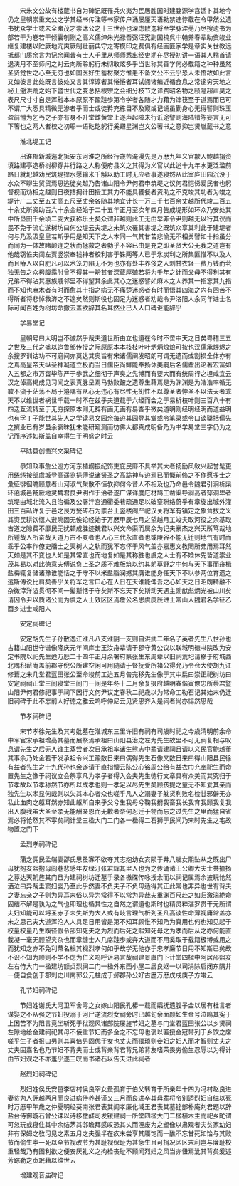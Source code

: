 <!-- { "loadSidebar": true } -->
　　宋朱文公故有楼蔵书自为碑记既罹兵火夷为民居胜国时建婺源学宫适卜其地今仍之皇朝崇重文公之学其经书传注等书家传户诵屡厪天语勑禁违悖载在令甲然公遗书犹众学士或未全睹茂才崇沐公之十三世孙也深虑散逸将至学脉湮芜乃尽搜遗书为部若干为巻若干倾囊剞劂之高义儒绅朱光禄吾弼汪宪副国楠呉中翰养春辈助赀竣业继复建楼以贮厥地亢爽厥制壮丽典守之寄模印之费俱有经画匪家学是章实关世教远抵都门质余言为记余闻昔有士人千里从师师悉出经史期在尽授初讲一语其人稽首请退浃月不至师问之对云向所聆躬行未彻敢炫多乎当世称其善学何必载籍之种种虽然圣贤觉世之心至无穷也如国医好生蓄材聚方惟患不备文公不云乎恐人未悟故如此言又如彼言此处既言彼处又言其谆谆者其惓惓者耳试阅诸编近循食息之常逺穷天地之秘上遡洪荒之始下暨世代之变总括根宗之会细分枝节之详费昭名物之赜隐超声臭之表尺尺寸寸自是浑融本本原原不踰跬歩第令学者各随才力藉为津筏至于道焉而已可不谓广大悉具精微无渗者乎而士或徒矜充栋目不及窥或记诵虽勤身心无得譬则珠玉盈前懵为乞丐之子亦有身不升堂雌黄堂上逐声起障未行诋途譬则海陆错陈妄言无可下箸也之两人者校之初聆一语矻矻躬行奚翅星渊岂文公著书之意抑岂贤胤蔵书之意

　　淮北堤工记

　　出淮郡新城迤北抵安东河淮之所经行歳苦淹漫先是万厯九年义官歙人鲍越捐资填路建亭造桥树柳穿井行路之人称便府县义之其得为义官以此迨十九年水更泛滥前路日就圯越劝民筑堤捍水愿输米千斛以助工时无应者事遂寝然从此室庐田园沉没于水众不聊生贸贸焉思逃徙矣越乃告诸山阳令尹何君申筑堤之议何君恺悌爱民者也躬督视而劝相之越则日夜拮挶计田授工其力不能具饔餐者资助之不克竣其功者为竣之堤计广二丈至五丈高五尺至丈余各随其地宜计长一万三千七百余丈越所代竣二百五十余丈所资助百六十余金经始于二十五年正月至次年四月告成堤形如环众乃安处其中所垦田千余顷二麦大获称乐土矣众谓非越则此工无由举非令尹则越无以行其议而民不免于流亡遂树坊曰何公堤云夫堤之未筑众罹其害堤之既筑众享其利此于建堤者何与乃汲汲皇皇若斯乎用是知天下之人本同一气其甘苦悲愉无不相关譬如十指虽分而同为一体故睹颠连之状而拯救之者勃乎不容已由是充之即圣贤大公无我之道岂有他哉窃恠夫闾左贾竖崇奉钱神者校利害于铢两等人已于氷炭利之所集匪惟不以及人而且瘠人以自肥凡可以术笼力陷无不为也亦有处丰养侈之人刺甘衣轻一费万钱而茕独无告之众枵腹露肘曾不得其一盼甚者深蔵厚殖若将为千年之计而父母不得利其有兄弟不得沾其惠族戚邻里不得望其余此其心之迷惑譬如麻木之人养其一指忘其九指而不知也麻木者有时而愈其十指之病无不痛楚迷惑者有时而悟其四海之内有困苦不得所者将悲悼救济之不遑矣然则斯役也固足为迷惑者劝哉令尹洛阳人余同年进士名际可闻百姓为树坊命撤去盖欲辞其名耳然业已人人口碑讵能辞乎

　　学易堂记

　　皇朝号曰大明岂不诚然乎哉夫道世所由立也道在今时不啻中天之日矣粤稽三五之世及三代之盛以迨鲁邹传授之际原原本本枝枝叶叶炳炳烺烺可按也汉儒承煨烬之余搜罗训诂功不可磨间亦莫达其奥旨有宋诸儒阐发昭朗可谓无遗而或割损全体亦有之焉高皇帝天纵圣神凝道立极而当日儒臣尚鲜能奉扬休美嗣后名儒軰出论著宏富如入五都之市万寳毕陈严于歩武之细彻于声臭之先博而有要大而有统周行之坦咸宜云汉之倬高掲成见习闻之表真脉呈焉马勃败皷之遗尊生藉焉是为渊渊是为浩浩率循无斁不流于茫荡不局于邉隅有从心无违心有尽性无抝性不以尊圣者悖圣不以法天者乖天不以维世者祸世千载一时不在兹乎夫道载于六经而会之于易析枝叶则三百八十有四迭互流转至于无穷探原本则无辞有画无画有易杳乎微矣道明则经明经明而道益明也有孚丁子能世其先人之学读易文园余毎逰其园登其堂或令笔录或令口谈櫽括儒先之撰业已有岁虽余衰昧犹未能研窥测而彷佛大都真成明备乃为书学易堂三字仍为之记而序述如斯盖自幸得生于明盛之时云

　　平陆县创凿兴文渠碑记

　　叅知政事詹公巡方河东植纲振纪饬吏庇民靡不具举其大者扬励风敎兴起誉髦更用绻绻按部虞城登高遥览挹傅说诸贤圣之高踪神与逰焉已而慨前修之不作愿多士之彚征徘徊瞻顾意者山河淑气聚散不恒欤抑何今昔人不相及也乃命邑令魏君引涧析渠环遶城邑畅厥地灵魏君良尹明作于治者遂广谋详度庀材鸠工凿渠导涧高者穿洞卑者筑堤由城北流入县治徧及公署泮宫通衢委巷疏通足以破窒聨络蔚乎有章旋出城外灌田三百畆许复于邑之艮方甃砖石为崇台上竖楼阁严祀汉关将军有镇定之象耸拔之义其资民耕饮惬人逰眺固无俟论经始于万厯甲辰七月之望越月工竣夫取河役之余基取古道之隙费不靡民无扰顿成胜迹魏君以兴文命渠而属余为记夫豪杰之兴天所笃哉地所锺哉人所奋哉天道万古不变者也人心三代永直者也或陵谷不能无迁则地气有时而乖乎公率作僚吏牖士之天树人之轨而犹不忘怀于风气盖亦嘉惠文教罔所弗用焉耳然天如是其不变也人如是其常直也而地复如是其称胜也虞之人士有不嫓休先哲道崇业茂其曷以对此徳意夫傅说负上圣之质不难版筑以约其躬草野之中何与天下事而舟楫盐梅辄复储诸豫谁能恬之于守不以米盐脂润撼其膺谁能身任天下不以参两位育遗之逺斯傅说比肩矣善乎关将军之言曰心在人日在天谁能俾吾之心如天之日昭朗精融不杂微滓洋溢贯彻不间一髪斯恬于守矣斯不忘天下矣斯动天遇主勋猷彪炳光被山川矣请因令尹以质诸公而为虞之人士效区区焉詹公名思虞庚辰进士常山人魏君名学征乙酉乡进士咸阳人

　　安定祠碑记

　　安定胡先生子孙散逸江淮凡八支淮阴一支则自洪武二年名子英者先生八世孙也占籍山阳世守谱像隆庆元年间庠士王汝舟辈请于郡守黄公议以联城明徳书院改为安定书院以祀先生迨万厯二十四年正月余署府篆张生东周辈以旧祠荒圯请移于府城西北隅积薪庵盖前郡守倪公所建空闲可用随请于督抚爱所褚公得允乃令仓大使胡九江修葺之未几堂君蓝田张公至命竣前工迨五月告完移先生像于其中扁曰崇正祀树坊曰安定祠祠正堂三间寝堂三间门一间是年冬十二月余复摄府越明春偕寅僚忠所蔡君暨山阳尹何君修祀事于祠下因行文何尹议定春秋二祀歳以为常命工勒石记其始末仍迁旧祠碑于此不忘前人好徳之雅云呜呼仲尼云见贤思齐入是祠者尚亦惕然思哉

　　节孝祠碑记

　　宋节孝徐先生及其考妣墓在淮城东三里许旧有祠有司歳时祀之今歳清明前余命中军官宋承祖增高其墓而展祭焉承祖曰山阳县治之左为先生故里不可无祠复相与叹息谓先生之后无人谁主蒸尝者次日承祖率诸生熊志中辈请建祠且请以义民官鲍越董其事余乃处金若干发承祖令兴工踰数日来曰偶得先生石像又数日来曰得山阳县民徐有益者先生之十九代孙也余遂请于直指懐云陈公心铭周公给有益衣巾充奉祀生而命置先生之像于祠议立会祭享凡为孝子者得入会夫先生徳行文章具有众美而其究归于节孝故以节孝称然节亦所以成孝也则一孝足以尽先生矣顾孩提之童无不知爱其亲而独先生以孝显何哉则以失其本心者众也嗟乎凡人之溺妻子躭货利败名检甘邪僻无亦私此血肉之躯耳然亦知此躯所自来乎父兮生我母兮鞠我拊我畜我长我育我顾我复我出入腹我虽大圣至孝无能酬亲恩而无歉者奈何忍迁于物而忘之过先生之里而猛自省焉必将怆然其不寜矣祠计堂三楹大门二门各一楹得二石狮于民间乃宋时先生之宅故物置之门下

　　孟烈孝祠碑记

　　蒲之佣民孟端妻邵氏思蚤寡不欲夺其志抱幼女亥陨于井八歳女熙坠从之既出尸母犹抱亥熙抱母闾巷悲感年友绿汀张君辉其里人也为之传诵诸王公卿大夫士共揄扬之荐达天朝旌其门且为建祠树坊迁墓手录各檄牒传咏授余而以祠记属焉余披玩怆然洒泣曰异哉圭窦妇婴乃至此乎然妻不负夫子不负母适得其正此常也非异也世有背夫之妻忘亲之子则为异耳末俗以异为常得不以常为异哉夫重渊百尺赴之如归激湍絶命固结不解是孰为之气也即理也循其性之自然之谓道也斯时也精灵粹湛罗贯干元所谓夫妇知能可以埓圣赤子未失斯为大人或有岐言理气析列圣凡高谈性命薄视庸常盖亦未之思己夫大道浑沦人人具足日用皆是第不知耳顾惟不知乃为真用也何也知见起于校量校量乃生蹊径假令邵知死夫之为烈而后死之熙知死母之为孝而后从之亦何能直截凝一毫无顾望夹杂也而章缝士人几席跬歩或弃大道而不用奚取于载籍极博或用之而犹知之亦不免利蔕名根其视烈孝何如乎故学无他亦于忠孝廉节日用不知斯已矣故不识不知为顺则不学不虑为仁义呜呼讵易言哉祠建景虞门下计堂四楹中阿居邵熙亥左右侍大门一楹建坊额贞烈祠二门一楹外东西小屋二居良妪一以司涓除启闭东隅井一便自食创于郡刺史川南郭公元柱成于邺郡孙公好古歴万厯戊戌庚子方竣云

　　孔节妇祠碑记

　　节妇姓谢氏大河卫军舍雩之女嫁山阳民孔椿一载而孀抚遗腹子金以居有杜言者谋娶之不从强之节妇投溺于河尸逆流烈女祠旁时已越旬余面颜如生金号泣鸣其寃于上困苦不为阻言竟坐斩死于狱观风诸部院屡旌节妇之墓与门堂君蓝田张公以乡贤祠左隙地给金建祠祀其母不佞重节妇而多金之不忘母也褒以匾授金冠带列于乡饮之席嗟乎生子者报曰男则其喜倍男固优于女也丈夫而猥琐则妾妇之妇人而才智则丈夫之丈夫固嘉名也乃节妇不背夫而士或背亲背君背兄弟背友嗜荣畏穷偷生忍辱以为得计由节妇观之不亦羞乎遂三叹而书诸石以告夫进此祠者

　　赵烈妇祠碑记

　　烈妇姓侯氏安邑李店村侯良宰女蚤孤育于伯父转育于所亲年十四为冯村赵良进妻贫为人佣越两月而良进病侍养甚谨又三月而良进卒其母辈将令别适烈妇自缢以死时万厯甲午歳之仲夏明经葵南张君表其闾孝廉化域王君表其墓铨部朴庵刘君题以辞盐台侍御璇石曾公诔以诗移檄鹾司发锾建祠一所堂四楹大门二楹植木主而祀乡甿谓可忽玩或寝住其中余结茅其邻瞻拜感叹恐其乆而湮废为之塑像以肃观者夫贫家幼妇非有保姆之敎习见之素五月之夫强半在疚未尝享其餍饱而一醮不忘甘死如饴与其败节而偷生寕一死以全节视改节为甚耻视保耻为甚急生且可捐况区区末利岂与廉耻校重轻哉乃有图利欲之便安厌礼义之拘检丧耻不顾闻烈妇之风当亦忸焉泚其背矣爰述芳踪勒之贞珉藉以维世云

　　增建观音庙碑记


